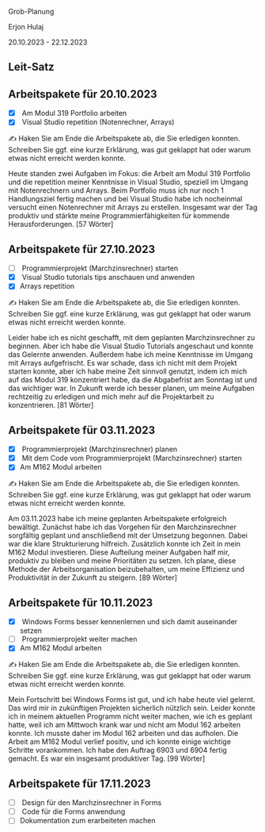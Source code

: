 Grob-Planung

Erjon Hulaj

20.10.2023 - 22.12.2023

## Leit-Satz



## Arbeitspakete für 20.10.2023

- [x]  Am Modul 319 Portfolio arbeiten
- [x]  Visual Studio repetition (Notenrechner, Arrays)

✍️ Haken Sie am Ende die Arbeitspakete ab, die Sie erledigen konnten. Schreiben Sie ggf. eine kurze Erklärung, was gut geklappt hat oder warum etwas nicht erreicht werden konnte.

Heute standen zwei Aufgaben im Fokus: die Arbeit am Modul 319 Portfolio und die repetition meiner Kenntnisse in Visual Studio, speziell im Umgang mit Notenrechnern und Arrays. Beim Portfolio muss ich nur noch 1 Handlungsziel fertig machen und bei Visual Studio habe ich
nocheinmal versucht einen Notenrechner mit Arrays zu erstellen. Insgesamt war der Tag produktiv und stärkte meine Programmierfähigkeiten für kommende Herausforderungen. [57 Wörter] 

## Arbeitspakete für 27.10.2023

- [ ]  Programmierprojekt (Marchzinsrechner) starten
- [x]  Visual Studio tutorials tips anschauen und anwenden
- [x]  Arrays repetition

✍️ Haken Sie am Ende die Arbeitspakete ab, die Sie erledigen konnten. Schreiben Sie ggf. eine kurze Erklärung, was gut geklappt hat oder warum etwas nicht erreicht werden konnte.

Leider habe ich es nicht geschafft, mit dem geplanten Marchzinsrechner zu beginnen. Aber ich habe die Visual Studio Tutorials angeschaut und konnte das Gelernte anwenden. Außerdem habe ich meine Kenntnisse im Umgang mit Arrays aufgefrischt. Es war schade, dass ich 
nicht mit dem Projekt starten konnte, aber ich habe meine Zeit sinnvoll genutzt, indem ich mich auf das Modul 319 konzentriert habe, da die Abgabefrist am Sonntag ist und das wichtiger war. In Zukunft werde ich besser planen, um meine Aufgaben rechtzeitig zu erledigen 
und mich mehr auf die Projektarbeit zu konzentrieren. [81 Wörter]

## Arbeitspakete für 03.11.2023

- [x]  Programmierprojekt (Marchzinsrechner) planen
- [x]  Mit dem Code vom Programmierprojekt (Marchzinsrechner) starten
- [x]  Am M162 Modul arbeiten

✍️ Haken Sie am Ende die Arbeitspakete ab, die Sie erledigen konnten. Schreiben Sie ggf. eine kurze Erklärung, was gut geklappt hat oder warum etwas nicht erreicht werden konnte.

Am 03.11.2023 habe ich meine geplanten Arbeitspakete erfolgreich bewältigt. Zunächst habe ich das Vorgehen für den Marchzinsrechner sorgfältig geplant und anschließend mit der Umsetzung begonnen. Dabei war die klare Strukturierung hilfreich. Zusätzlich konnte ich Zeit in mein M162 Modul investieren. Diese Aufteilung meiner Aufgaben half mir, produktiv zu bleiben und meine Prioritäten zu setzen. Ich plane, diese Methode der Arbeitsorganisation beizubehalten, um meine Effizienz und Produktivität in der Zukunft zu steigern. [89 Wörter]

## Arbeitspakete für 10.11.2023

- [x]  Windows Forms besser kennenlernen und sich damit auseinander setzen
- [ ]  Programmierprojekt weiter machen
- [x]  Am M162 Modul arbeiten

✍️ Haken Sie am Ende die Arbeitspakete ab, die Sie erledigen konnten. Schreiben Sie ggf. eine kurze Erklärung, was gut geklappt hat oder warum etwas nicht erreicht werden konnte.

Mein Fortschritt bei Windows Forms ist gut, und ich habe heute viel gelernt. Das wird mir in zukünftigen Projekten sicherlich nützlich sein. Leider konnte ich in meinem aktuellen Programm nicht weiter machen, wie ich es geplant hatte, weil ich am Mittwoch krank war und nicht am Modul 162 arbeiten konnte. Ich musste daher im Modul 162 arbeiten und das aufholen. Die Arbeit am M162 Modul verlief positiv, und ich konnte einige wichtige Schritte vorankommen. Ich habe den Auftrag 6903 und 6904 fertig gemacht. Es war ein insgesamt produktiver Tag. [99 Wörter]

## Arbeitspakete für 17.11.2023

- [ ]  Design für den Marchzinsrechner in Forms
- [ ]  Code für die Forms anwendung
- [ ]  Dokumentation zum erarbeiteten machen
